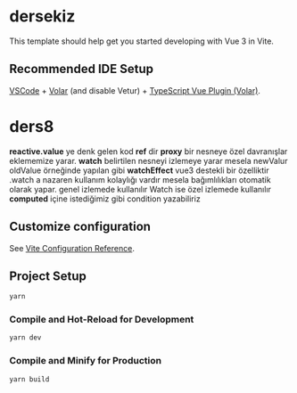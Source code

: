 # dersekiz

This template should help get you started developing with Vue 3 in Vite.

## Recommended IDE Setup

[VSCode](https://code.visualstudio.com/) + [Volar](https://marketplace.visualstudio.com/items?itemName=Vue.volar) (and disable Vetur) + [TypeScript Vue Plugin (Volar)](https://marketplace.visualstudio.com/items?itemName=Vue.vscode-typescript-vue-plugin).

# ders8

**reactive.value**  ye denk gelen kod **ref**  dir
**proxy** bir nesneye özel davranışlar eklememize yarar.
**watch** belirtilen nesneyi izlemeye yarar mesela newValur oldValue örneğinde yapılan gibi
**watchEffect** vue3 destekli bir özelliktir .watch a nazaren kullanım kolaylığı vardır mesela bağımlılıkları otomatik olarak yapar. genel izlemede kullanılır Watch ise özel izlemede kullanılır
**computed** içine istediğimiz gibi condition yazabiliriz

## Customize configuration

See [Vite Configuration Reference](https://vitejs.dev/config/).

## Project Setup

```sh
yarn
```

### Compile and Hot-Reload for Development

```sh
yarn dev
```

### Compile and Minify for Production

```sh
yarn build
```
